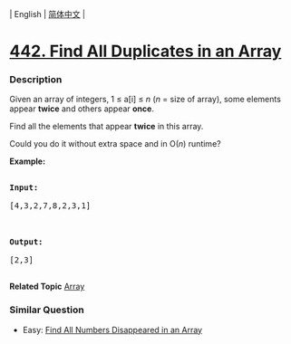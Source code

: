 | English | [简体中文](README.md) |

# [442. Find All Duplicates in an Array](https://leetcode-cn.com/problems/find-all-duplicates-in-an-array)
 ### Description
<p>Given an array of integers, 1 &le; a[i] &le; <i>n</i> (<i>n</i> = size of array), some elements appear <b>twice</b> and others appear <b>once</b>.</p>

<p>Find all the elements that appear <b>twice</b> in this array.</p>

<p>Could you do it without extra space and in O(<i>n</i>) runtime?</p>
</p>
<p><b>Example:</b><br/>
<pre>
<b>Input:</b>
[4,3,2,7,8,2,3,1]

<b>Output:</b>
[2,3]
</pre>
**Related Topic**  [Array](https://leetcode-cn.com/tag/array) 

### Similar Question
 - Easy:	[Find All Numbers Disappeared in an Array](https://leetcode-cn.com/problems/find-all-numbers-disappeared-in-an-array) 
